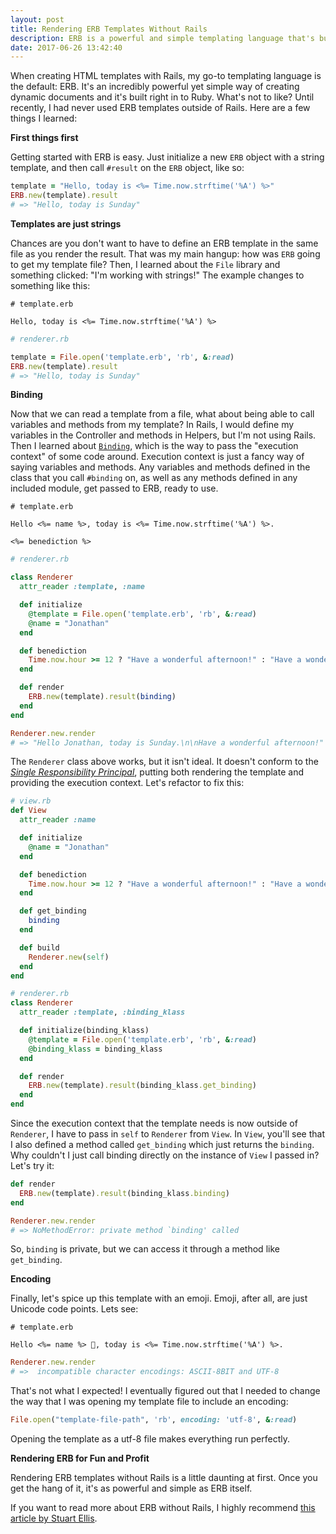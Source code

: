 ```yaml
---
layout: post
title: Rendering ERB Templates Without Rails
description: ERB is a powerful and simple templating language that's built right into Ruby. Let's go off the Rails to see how it can be used.
date: 2017-06-26 13:42:40 
---
```


When creating HTML templates with Rails, my go-to templating language is the default: ERB.  It's an incredibly powerful yet simple way of creating dynamic documents and it's built right in to Ruby.  What's not to like?  Until recently, I had never used ERB templates outside of Rails.  Here are a few things I learned:

**First things first**

Getting started with ERB is easy.  Just initialize a new `ERB` object with a string template, and then call `#result` on the `ERB` object, like so:

```ruby
template = "Hello, today is <%= Time.now.strftime('%A') %>"
ERB.new(template).result
# => "Hello, today is Sunday"
```

**Templates are just strings**

Chances are you don't want to have to define an ERB template in the same file as you render the result.  That was my main hangup: how was `ERB` going to get my template file?  Then, I learned about the `File` library and something clicked: "I'm working with strings!"  The example changes to something like this: 

```erb
# template.erb

Hello, today is <%= Time.now.strftime('%A') %>
```
```ruby
# renderer.rb

template = File.open('template.erb', 'rb', &:read)
ERB.new(template).result
# => "Hello, today is Sunday"
```

**Binding** 

Now that we can read a template from a file, what about being able to call variables and methods from my template?  In Rails, I would define my variables in the Controller and methods in Helpers, but I'm not using Rails.  Then I learned about [`Binding`](https://ruby-doc.org/core-2.4.0/Binding.html), which is the way to pass the "execution context" of some code around. Execution context is just a fancy way of saying variables and methods.  Any variables and methods defined in the class that you call `#binding` on, as well as any methods defined in any included module, get passed to ERB, ready to use.  

```erb
# template.erb

Hello <%= name %>, today is <%= Time.now.strftime('%A') %>.

<%= benediction %>
```
```ruby
# renderer.rb

class Renderer 
  attr_reader :template, :name

  def initialize
    @template = File.open('template.erb', 'rb', &:read)
    @name = "Jonathan"
  end

  def benediction
    Time.now.hour >= 12 ? "Have a wonderful afternoon!" : "Have a wonderful morning!"
  end

  def render
    ERB.new(template).result(binding)
  end
end

Renderer.new.render 
# => "Hello Jonathan, today is Sunday.\n\nHave a wonderful afternoon!"
```

The `Renderer` class above works, but it isn't ideal.  It doesn't conform to the [*Single Responsibility Principal*](https://en.wikipedia.org/wiki/Single_responsibility_principle), putting both rendering the template and providing the execution context.  Let's refactor to fix this: 

```ruby
# view.rb
def View
  attr_reader :name

  def initialize
    @name = "Jonathan"
  end

  def benediction
    Time.now.hour >= 12 ? "Have a wonderful afternoon!" : "Have a wonderful morning!"
  end

  def get_binding
    binding
  end

  def build
    Renderer.new(self)
  end
end

# renderer.rb
class Renderer 
  attr_reader :template, :binding_klass

  def initialize(binding_klass)
    @template = File.open('template.erb', 'rb', &:read)
    @binding_klass = binding_klass
  end

  def render
    ERB.new(template).result(binding_klass.get_binding)
  end
end
```

Since the execution context that the template needs is now outside of `Renderer`, I have to pass in `self` to `Renderer` from `View`.  In `View`, you'll see that I also defined a method called `get_binding` which just returns the `binding`.  Why couldn't I just call binding directly on the instance of `View` I passed in?  Let's try it: 

```ruby
def render
  ERB.new(template).result(binding_klass.binding)
end

Renderer.new.render
# => NoMethodError: private method `binding' called
```

So, `binding` is private, but we can access it through a method like `get_binding`. 

**Encoding**

Finally, let's spice up this template with an emoji. Emoji, after all, are just Unicode code points.  Lets see: 

```erb
# template.erb

Hello <%= name %> 😬, today is <%= Time.now.strftime('%A') %>.
```
```ruby
Renderer.new.render
# =>  incompatible character encodings: ASCII-8BIT and UTF-8
```

That's not what I expected!  I eventually figured out that I needed to change the way that I was opening my template file to include an encoding: 

```ruby 
File.open("template-file-path", 'rb', encoding: 'utf-8', &:read)
```

Opening the template as a utf-8 file makes everything run perfectly. 

**Rendering ERB for Fun and Profit**

Rendering ERB templates without Rails is a little daunting at first.  Once you get the hang of it, it's as powerful and simple as ERB itself.  

If you want to read more about ERB without Rails, I highly recommend [this article by Stuart Ellis](http://www.stuartellis.name/articles/erb/).
